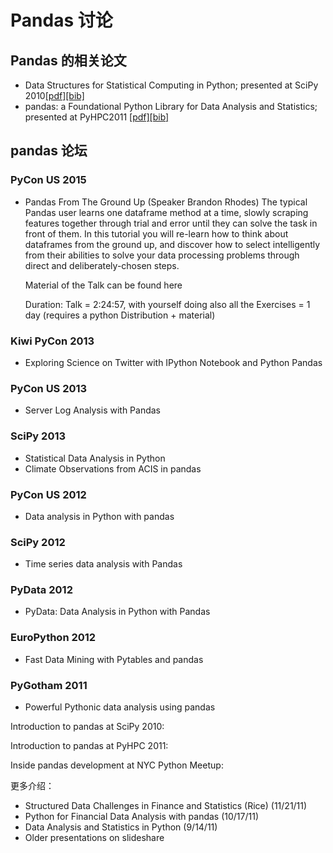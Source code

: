 # Pandas 讨论

## Pandas 的相关论文

- Data Structures for Statistical Computing in Python; presented at SciPy 2010[[pdf]](http://jarrodmillman.com/scipy2010/pdfs/mckinney.pdf)[[bib]](http://pandas.pydata.org/_downloads/reference_data_structures.bib)
- pandas: a Foundational Python Library for Data Analysis and Statistics; presented at PyHPC2011 [[pdf]](https://www.scribd.com/doc/71048089/pandas-a-Foundational-Python-Library-for-Data-Analysis-and-Statistics)[[bib]](http://pandas.pydata.org/_downloads/reference_foundational_library.bib)

## pandas 论坛

### PyCon US 2015

- Pandas From The Ground Up (Speaker Brandon Rhodes)
    The typical Pandas user learns one dataframe method at a time, slowly scraping features together through trial and error until they can solve the task in front of them. In this tutorial you will re-learn how to think about dataframes from the ground up, and discover how to select intelligently from their abilities to solve your data processing problems through direct and deliberately-chosen steps.
    
    Material of the Talk can be found here
    
    Duration: Talk = 2:24:57, with yourself doing also all the Exercises = 1 day (requires a python Distribution + material)

### Kiwi PyCon 2013

- Exploring Science on Twitter with IPython Notebook and Python Pandas

### PyCon US 2013

- Server Log Analysis with Pandas

### SciPy 2013

- Statistical Data Analysis in Python
- Climate Observations from ACIS in pandas

### PyCon US 2012

- Data analysis in Python with pandas

### SciPy 2012

- Time series data analysis with Pandas

### PyData 2012

- PyData: Data Analysis in Python with Pandas

### EuroPython 2012

- Fast Data Mining with Pytables and pandas

### PyGotham 2011

- Powerful Pythonic data analysis using pandas

Introduction to pandas at SciPy 2010:


Introduction to pandas at PyHPC 2011:


Inside pandas development at NYC Python Meetup:


更多介绍：

- Structured Data Challenges in Finance and Statistics (Rice) (11/21/11)
- Python for Financial Data Analysis with pandas (10/17/11)
- Data Analysis and Statistics in Python (9/14/11)
- Older presentations on slideshare